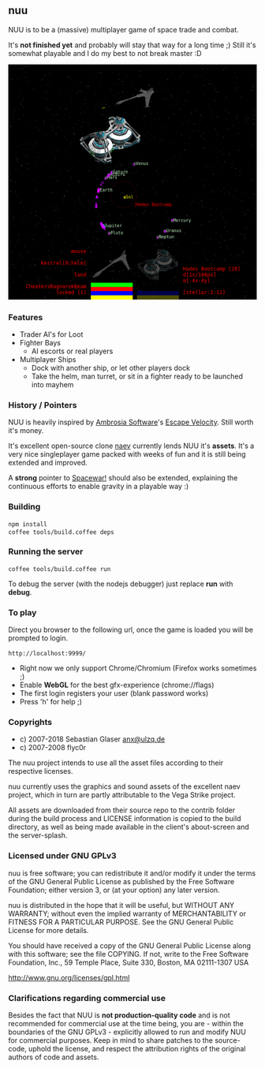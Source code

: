 ## nuu
NUU is to be a (massive) multiplayer game of space trade and combat.

It's **not finished yet** and probably will stay that way for a long time ;)
Still it's somewhat playable and I do my best to not break master :D

![screenshot](https://raw.githubusercontent.com/hakt0r/nuu/master/screenshot.png "NUU in action - screenshot")

### Features
  * Trader AI's for Loot
  * Fighter Bays
    - AI escorts or real players
  * Multiplayer Ships
    - Dock with another ship, or let other players dock
    - Take the helm, man turret, or sit in a fighter ready to be launched into mayhem

### History / Pointers
NUU is heavily inspired by [Ambrosia Software](http://www.ambrosiasw.com/)'s [Escape Velocity](http://www.ambrosiasw.com/games/evn/). Still worth it's money.

It's excellent open-source clone [naev](http://blog.naev.org/) currently lends NUU it's **assets**. It's a very nice singleplayer game packed with weeks of fun and it is still being extended and improved.

A **strong** pointer to [Spacewar!](http://en.wikipedia.org/wiki/Spacewar_(video_game)) should also be extended, explaining the continuous efforts to enable gravity in a playable way :)

### Building

    npm install
    coffee tools/build.coffee deps

### Running the server

    coffee tools/build.coffee run

To debug the server (with the nodejs debugger) just replace **run** with **debug**.

### To play

  Direct you browser to the following url, once the game is loaded you will be prompted to login.

    http://localhost:9999/

  * Right now we only support Chrome/Chromium (Firefox works sometimes ;)
  * Enable **WebGL** for the best gfx-experience (chrome://flags)
  * The first login registers your user (blank password works)
  * Press 'h' for help ;)

### Copyrights

  * c) 2007-2018 Sebastian Glaser <anx@ulzq.de>
  * c) 2007-2008 flyc0r

  The nuu project intends to use all the asset files according to
  their respective licenses.

  nuu currently uses the graphics and sound assets of the excellent
  naev project, which in turn are partly attributable to the
  Vega Strike project.

  All assets are downloaded from their source repo to the contrib
  folder during the build process and LICENSE information is copied
  to the build directory, as well as being made available in the
  client's about-screen and the server-splash.

### Licensed under GNU GPLv3

nuu is free software; you can redistribute it and/or modify
it under the terms of the GNU General Public License as published by
the Free Software Foundation; either version 3, or (at your option)
any later version.

nuu is distributed in the hope that it will be useful,
but WITHOUT ANY WARRANTY; without even the implied warranty of
MERCHANTABILITY or FITNESS FOR A PARTICULAR PURPOSE.  See the
GNU General Public License for more details.

You should have received a copy of the GNU General Public License
along with this software; see the file COPYING.  If not, write to
the Free Software Foundation, Inc., 59 Temple Place, Suite 330,
Boston, MA 02111-1307 USA

http://www.gnu.org/licenses/gpl.html

### Clarifications regarding commercial use

Besides the fact that NUU is **not production-quality code** and is not recommended for commercial use at the time being, you are - within the boundaries of the GNU GPLv3 - explicitly allowed to run and modify NUU for commercial purposes.
Keep in mind to share patches to the source-code, uphold the license, and respect the attribution rights of the original authors of code and assets.
